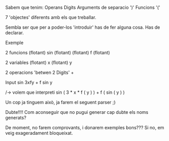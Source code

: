 Sabem que tenim:
	Operans
	Digits
	Arguments de separacio
	')'
	Funcions
	'('

7 'objectes' diferents amb els que treballar.

Sembla ser que per a poder-los 'introduir' has de fer alguna cosa.
	Has de declarar.

Exemple

2 funcions
(flotant) sin (flotant)
(flotant) f   (flotant)

2 variables
(flotant) x
(flotant) y

2 operacions
'betwen 2 Digits'
+

Input
sin 3xfy + f sin y

/-> volem que interpreti
	sin ( 3 * x * f ( y ) ) + f ( sin ( y ) )

Un cop ja tinguem això, ja farem el seguent parser ;)

Dubte!!!!
Com aconseguir que no pugui generar cap dubte els noms generats?


De moment, no farem comprovants, i donarem exemples bons???
Si no, em veig exageradament bloqueixat.

